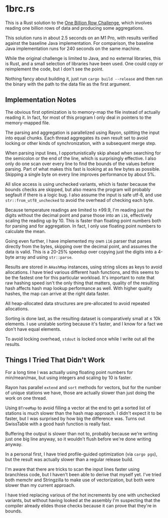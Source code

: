 # 1brc.rs

This is a Rust solution to the [One Billion Row Challenge](https://github.com/gunnarmorling/1brc), which involves
reading one billion rows of data and producing some aggregations.

This solution runs in about 2.5 seconds on an M1 Pro, with results verified against the baseline Java implementation.
For comparison, the baseline Java implementation runs for 240 seconds on the same machine.

While the original challenge is limited to Java, and no external libraries, this is Rust, and a small selection of
libraries have been used. One could copy or reimplement the code, but I don't see the point.

Nothing fancy about building it, just run `cargo build --release` and then run the binary with the path to the data file
as the first argument.

## Implementation Notes

The obvious first optimization is to memory-map the file instead of actually reading it. In fact, for most of this
program I only deal in pointers to the memory-mapped file.

The parsing and aggregation is parallelized using Rayon, splitting the input into equal chunks. Each thread aggregates
its own result set to avoid locking or other kinds of synchronization, with a subsequent merge step.

When parsing input lines, I opportunistically skip ahead when searching for the semicolon or the end of the line, which
is surprisingly effective. I also only do one scan over every line to find the bounds of the values before parsing. Part
of what makes this fast is looking at as few bytes as possible. Skipping a single byte on every line improves
performance by about 5%.

All slice access is using unchecked variants, which is faster because the bounds checks are skipped, but also means the
program will probably segfault if there is a logic bug. I also assume the input is safe utf-8, and
use `str::from_utf8_unchecked` to avoid the overhead of checking each byte.

Because temperature readings are limited to ±99.9, I'm reading just the digits without the decimal point and parse those
into an `i16`, effectively scaling the reading up by 10. This is faster than floating point numbers both for parsing and
for aggregation. In fact, I only use floating point numbers to calculate the mean.

Going even further, I have implemented my own `i16` parser that parses directly from the bytes, skipping over the
decimal point, and assumes the data is valid. This is a 20-25% speedup over copying just the digits into a 4-byte array
and using `str::parse`.

Results are stored in `AHashMap` instances, using string slices as keys to avoid allocations. I have tried various
different hash functions, and this seems to be the fastest one for this particular workload. It's important to note that
raw hashing speed isn't the only thing that matters, quality of the resulting hash affects hash map lookup performance
as well. With higher quality hashes, the map can arrive at the right data faster.

All heap-allocated data structures are pre-allocated to avoid repeated allocations.

Sorting is done last, as the resulting dataset is comparatively small at ≤ 10k elements. I use unstable sorting because
it's faster, and I know for a fact we don't have equal elements.

To avoid locking overhead, `stdout` is locked once while I write out all the results.

## Things I Tried That Didn't Work

For a long time I was actually using floating point numbers for min/mean/max, but using integers and scaling by 10 is
faster.

Rayon has parallel `extend` and `sort` methods for vectors, but for the number of unique stations we have, those are
actually slower than just doing the work on one thread.

Using `BTreeMap` to avoid filling a vector at the end to get a sorted list of stations is much slower than the hash map
approach. I didn't expect it to be faster, but I was surprised by how big the difference was. Turns out SwissTable with
a good hash function is really fast.

Buffering the output is slower than not to, probably because we're writing just one big line anyway, so it wouldn't
flush before we're done writing anyway.

In a personal first, I have tried profile-guided optimization (via `cargo pgo`), but the result was actually slower than
a regular release build.

I'm aware that there are tricks to scan the input lines faster using branchless code, but I haven't been
able to derive that myself yet. I've tried both memchr and Stringzilla to make use of vectorization, but both were
slower than my current approach.

I have tried replacing various of the hot increments by one with unchecked variants, but without having looked at the
assembly I'm suspecting that the compiler already elides those checks because it can prove that they're in bounds.